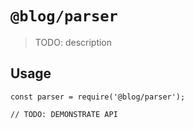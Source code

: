 # `@blog/parser`

> TODO: description

## Usage

```
const parser = require('@blog/parser');

// TODO: DEMONSTRATE API
```
